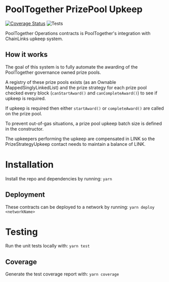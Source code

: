 # PoolTogether PrizePool Upkeep

[![Coverage Status](https://coveralls.io/repos/github/pooltogether/pooltogether-operations-contracts/badge.svg?branch=main)](https://coveralls.io/github/pooltogether/pooltogether-operations-contracts?branch=main)
![Tests](https://github.com/pooltogether/pooltogether-prizepool-upkeep/actions/workflows/main.yml/badge.svg)

PoolTogether Operations contracts is PoolTogether's integration with ChainLinks upkeep system.

## How it works

The goal of this system is to fully automate the awarding of the PoolTogether governance owned prize pools.

A registry of these prize pools exists (as an Ownable MappedSinglyLinkedList) and the prize strategy for each prize pool checked every block (`canStartAward()` and `canCompleteAward()`) to see if upkeep is required.

If upkeep is required then either `startAward()` or `completeAward()` are called on the prize pool. 

To prevent out-of-gas situations, a prize pool upkeep batch size is defined in the constructor. 

The upkeepers performing the upkeep are compensated in LINK so the PrizeStrategyUpkeep contact needs to maintain a balance of LINK. 


# Installation
Install the repo and dependencies by running:
`yarn`

## Deployment
These contracts can be deployed to a network by running:
`yarn deploy <networkName>`

# Testing
Run the unit tests locally with:
`yarn test`

## Coverage
Generate the test coverage report with:
`yarn coverage`